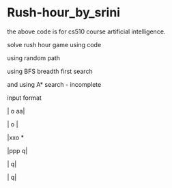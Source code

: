 # Rush-hour_by_srini

the above code is for cs510 course artificial intelligence.

solve rush hour game using code 

using random path

using BFS breadth first search

and using A* search - incomplete

input format 

 |  o aa|
 
 |  o   |
 
 |xxo   *
 
 |ppp  q|
 
 |     q|
 
 |     q|
